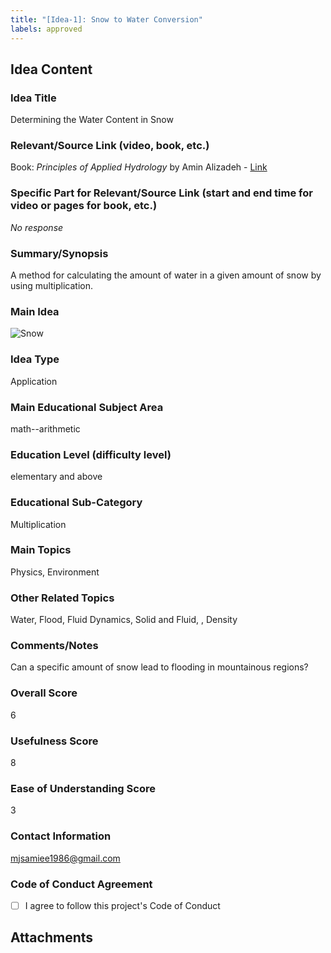 ```yaml
---
title: "[Idea-1]: Snow to Water Conversion"
labels: approved
---
```


## Idea Content

### Idea Title

Determining the Water Content in Snow

### Relevant/Source Link (video, book, etc.)

Book: *Principles of Applied Hydrology* by Amin Alizadeh - [Link](https://fibibo.com/shop/%D9%81%D9%86%DB%8C-%D9%88-%D9%85%D9%87%D9%86%D8%AF%D8%B3%DB%8C/%D9%85%D9%87%D9%86%D8%AF%D8%B3%DB%8C-%DA%A9%D8%B4%D8%A7%D9%88%D8%B1%D8%B2%DB%8C%D8%8C%D8%B5%D9%86%D8%A7%DB%8C%D8%B9-%D8%BA%D8%B0%D8%A7%DB%8C%DB%8C/%DA%A9%D8%AA%D8%A7%D8%A8-%D8%A7%D8%B5%D9%88%D9%84-%D9%87%DB%8C%D8%AF%D8%B1%D9%88%D9%84%D9%88%DA%98%DB%8C-%DA%A9%D8%A7%D8%B1%D8%A8%D8%B1%D8%AF%DB%8C-%D8%A2%D8%A8-%D8%B4%D9%86%D8%A7%D8%B3%DB%8C-%D8%A7/)

### Specific Part for Relevant/Source Link (start and end time for video or pages for book, etc.)

_No response_

### Summary/Synopsis

A method for calculating the amount of water in a given amount of snow by using multiplication.

### Main Idea

![Snow](https://github.com/user-attachments/assets/99d740bc-6668-4c02-93d1-746c4961aa71)

### Idea Type

Application

### Main Educational Subject Area

math--arithmetic

### Education Level (difficulty level)

elementary and above

### Educational Sub-Category

Multiplication

### Main Topics

Physics, Environment

### Other Related Topics

Water, Flood, Fluid Dynamics, Solid and Fluid, , Density

### Comments/Notes

Can a specific amount of snow lead to flooding in mountainous regions?

### Overall Score

6

### Usefulness Score

8

### Ease of Understanding Score

3

### Contact Information

mjsamiee1986@gmail.com

### Code of Conduct Agreement

- [ ] I agree to follow this project's Code of Conduct

## Attachments
